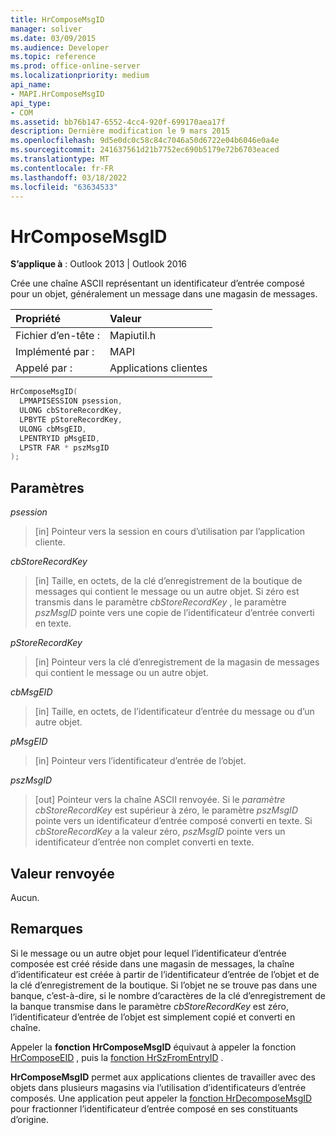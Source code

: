 ```yaml
---
title: HrComposeMsgID
manager: soliver
ms.date: 03/09/2015
ms.audience: Developer
ms.topic: reference
ms.prod: office-online-server
ms.localizationpriority: medium
api_name:
- MAPI.HrComposeMsgID
api_type:
- COM
ms.assetid: bb76b147-6552-4cc4-920f-699170aea17f
description: Dernière modification le 9 mars 2015
ms.openlocfilehash: 9d5e0dc0c58c84c7046a50d6722e04b6046e0a4e
ms.sourcegitcommit: 241637561d21b7752ec690b5179e72b6703eaced
ms.translationtype: MT
ms.contentlocale: fr-FR
ms.lasthandoff: 03/18/2022
ms.locfileid: "63634533"
---
```

# <a name="hrcomposemsgid"></a>HrComposeMsgID

**S’applique à** : Outlook 2013 | Outlook 2016
  
Crée une chaîne ASCII représentant un identificateur d’entrée composé pour un objet, généralement un message dans une magasin de messages.
  
|Propriété |Valeur |
|:-----|:-----|
|Fichier d’en-tête :  <br/> |Mapiutil.h  <br/> |
|Implémenté par :  <br/> |MAPI  <br/> |
|Appelé par :  <br/> |Applications clientes  <br/> |

```cpp
HrComposeMsgID(
  LPMAPISESSION psession,
  ULONG cbStoreRecordKey,
  LPBYTE pStoreRecordKey,
  ULONG cbMsgEID,
  LPENTRYID pMsgEID,
  LPSTR FAR * pszMsgID
);
```

## <a name="parameters"></a>Paramètres

 _psession_
  
> [in] Pointeur vers la session en cours d’utilisation par l’application cliente.

 _cbStoreRecordKey_
  
> [in] Taille, en octets, de la clé d’enregistrement de la boutique de messages qui contient le message ou un autre objet. Si zéro est transmis dans le paramètre _cbStoreRecordKey_ , le paramètre  _pszMsgID_ pointe vers une copie de l’identificateur d’entrée converti en texte.

 _pStoreRecordKey_
  
> [in] Pointeur vers la clé d’enregistrement de la magasin de messages qui contient le message ou un autre objet.

 _cbMsgEID_
  
> [in] Taille, en octets, de l’identificateur d’entrée du message ou d’un autre objet.

 _pMsgEID_
  
> [in] Pointeur vers l’identificateur d’entrée de l’objet.

 _pszMsgID_
  
> [out] Pointeur vers la chaîne ASCII renvoyée. Si le  _paramètre cbStoreRecordKey_ est supérieur à zéro, le paramètre  _pszMsgID_ pointe vers un identificateur d’entrée composé converti en texte. Si  _cbStoreRecordKey_ a la valeur zéro, _pszMsgID_ pointe vers un identificateur d’entrée non complet converti en texte.

## <a name="return-value"></a>Valeur renvoyée

Aucun.
  
## <a name="remarks"></a>Remarques

Si le message ou un autre objet pour lequel l’identificateur d’entrée composée est créé réside dans une magasin de messages, la chaîne d’identificateur est créée à partir de l’identificateur d’entrée de l’objet et de la clé d’enregistrement de la boutique. Si l’objet ne se trouve pas dans une banque, c’est-à-dire, si le nombre d’caractères de la clé d’enregistrement de la banque transmise dans le paramètre _cbStoreRecordKey_ est zéro, l’identificateur d’entrée de l’objet est simplement copié et converti en chaîne.
  
Appeler la **fonction HrComposeMsgID** équivaut à appeler la fonction [HrComposeEID](hrcomposeeid.md) , puis la [fonction HrSzFromEntryID](hrszfromentryid.md) .
  
 **HrComposeMsgID** permet aux applications clientes de travailler avec des objets dans plusieurs magasins via l’utilisation d’identificateurs d’entrée composés. Une application peut appeler la [fonction HrDecomposeMsgID](hrdecomposemsgid.md) pour fractionner l’identificateur d’entrée composé en ses constituants d’origine.
  